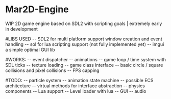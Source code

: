 # Mar2D-Engine
WIP 2D game engine based on SDL2 with scripting goals | extremely early in development

#LIBS USED
  -- SDL2 for multi platform support window creation and event handling
  -- sol for lua scripting support (not fully implemented yet)
  -- imgui a simple optimal GUI lib
  
#WORKS:
  -- event dispatcher
  -- animations
  -- game loop / time system with SDL ticks
  -- texture loading
  -- game class interface
  -- basic circle / square collisions and pixel collisions
  -- FPS capping
 
#TODO:
  -- particle system
  -- animation state machine
  -- possible ECS architecture
  -- virtual methods for interface abstraction
  -- physics components
  -- Lua support
  -- Level loader with lua 
  -- GUI
  -- audio
